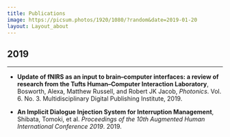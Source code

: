 ```yaml
---
title: Publications
image: https://picsum.photos/1920/1080/?random&date=2019-01-20
layout: Layout_about
---
```


## 2019
---

- **Update of fNIRS as an input to brain–computer interfaces: a review of research from the Tufts Human–Computer Interaction Laboratory**, Bosworth, Alexa, Matthew Russell, and Robert JK Jacob, *Photonics*. Vol. 6. No. 3. Multidisciplinary Digital Publishing Institute, 2019.

- **An Implicit Dialogue Injection System for Interruption Management**, Shibata, Tomoki, et al. *Proceedings of the 10th Augmented Human International Conference 2019*. 2019.